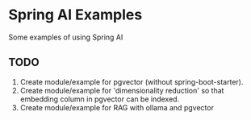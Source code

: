 # Spring AI Examples
Some examples of using Spring AI

## TODO
1. Create module/example for pgvector (without spring-boot-starter).
2. Create module/example for 'dimensionality reduction' so that embedding column in pgvector can be indexed.
3. Create module/example for RAG with ollama and pgvector